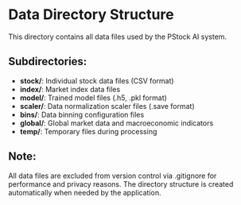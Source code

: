 # Data Directory Structure

This directory contains all data files used by the PStock AI system.

## Subdirectories:

- **stock/**: Individual stock data files (CSV format)
- **index/**: Market index data files 
- **model/**: Trained model files (.h5, .pkl format)
- **scaler/**: Data normalization scaler files (.save format)
- **bins/**: Data binning configuration files
- **global/**: Global market data and macroeconomic indicators
- **temp/**: Temporary files during processing

## Note:
All data files are excluded from version control via .gitignore for performance and privacy reasons.
The directory structure is created automatically when needed by the application.